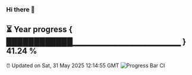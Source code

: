 ### Hi there 👋
⏳ Year progress { ████████████▁▁▁▁▁▁▁▁▁▁▁▁▁▁▁▁▁▁ } 41.24 %
---
⏰ Updated on Sat, 31 May 2025 12:14:55 GMT
![Progress Bar CI](https://github.com/Moyi321/Moyi321/workflows/Progress%20Bar%20CI/badge.svg)
